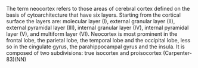 The term neocortex refers to those areas of cerebral cortex defined on the basis of cytoarchitecture that have six layers. Starting from the cortical surface the layers are: molecular layer (I), external granular layer (II), external pyramidal layer (III), internal granular layer (IV), internal pyramidal layer (V), and multiform layer (VI). Neocortex is most prominent in the frontal lobe, the parietal lobe, the temporal lobe and the occipital lobe, less so in the cingulate gyrus, the parahippocampal gyrus and the insula. It is composed of two subdivisions: true isocortex and proisocortex (Carpenter-83)(NN)
